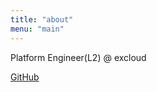 ```yaml
---
title: "about"
menu: "main"
---
```


Platform Engineer(L2) @ excloud

[GitHub](https://github.com/LOLwierd)
